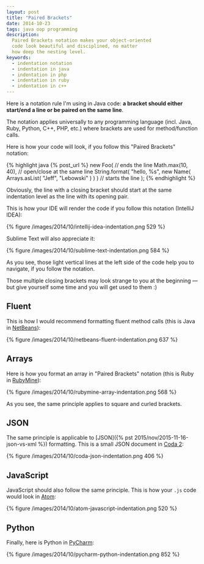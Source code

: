 ```yaml
---
layout: post
title: "Paired Brackets"
date: 2014-10-23
tags: java oop programming
description:
  Paired Brackets notation makes your object-oriented
  code look beautiful and disciplined, no matter
  how deep the nesting level.
keywords:
  - indentation notation
  - indentation in java
  - indentation in php
  - indentation in ruby
  - indentation in c++
---
```


Here is a notation rule I'm using in Java code:
**a bracket should either start/end
a line or be paired on the same line**.

The notation applies universally to any programming language (incl.
Java, Ruby, Python, C++, PHP, etc.) where brackets are used
for method/function calls.

Here is how your code will look, if you follow
this "Paired Brackets" notation:

{% highlight java {% post_url %}
new Foo( // ends the line
  Math.max(10, 40), // open/close at the same line
  String.format(
    "hello, %s",
    new Name(
      Arrays.asList(
        "Jeff",
        "Lebowski"
      )
    )
  ) // starts the line
);
{% endhighlight %}

<!--more-->

Obviously, the line with a closing bracket should start at the same
indentation level as the line with its opening pair.

This is how your IDE will render the code if you
follow this notation (IntelliJ IDEA):

{% figure /images/2014/10/intellij-idea-indentation.png 529 %}

Sublime Text will also appreciate it:

{% figure /images/2014/10/sublime-text-indentation.png 584 %}

As you see, those light vertical lines at the left side
of the code help you to navigate, if you follow the notation.

Those multiple closing brackets may look strange to you
at the beginning &mdash; but give yourself some time and you will
get used to them :)

## Fluent

This is how I would recommend formatting fluent method calls
(this is Java in [NetBeans](https://netbeans.org/)):

{% figure /images/2014/10/netbeans-fluent-indentation.png 637 %}

## Arrays

Here is how you format an array in "Paired Brackets" notation
(this is Ruby in [RubyMine](https://www.jetbrains.com/ruby/)):

{% figure /images/2014/10/rubymine-array-indentation.png 568 %}

As you see, the same principle applies to square and curled brackets.

## JSON

The same principle is applicable to
[JSON]({% pst 2015/nov/2015-11-16-json-vs-xml %}) formatting. This is
a small JSON document in [Coda 2](http://panic.com/coda/):

{% figure /images/2014/10/coda-json-indentation.png 406 %}

## JavaScript

JavaScript should also follow the same principle. This is
how your `.js` code would look in [Atom](https://atom.io/):

{% figure /images/2014/10/atom-javascript-indentation.png 520 %}

## Python

Finally, here is Python in [PyCharm](https://www.jetbrains.com/pycharm/):

{% figure /images/2014/10/pycharm-python-indentation.png 852 %}

